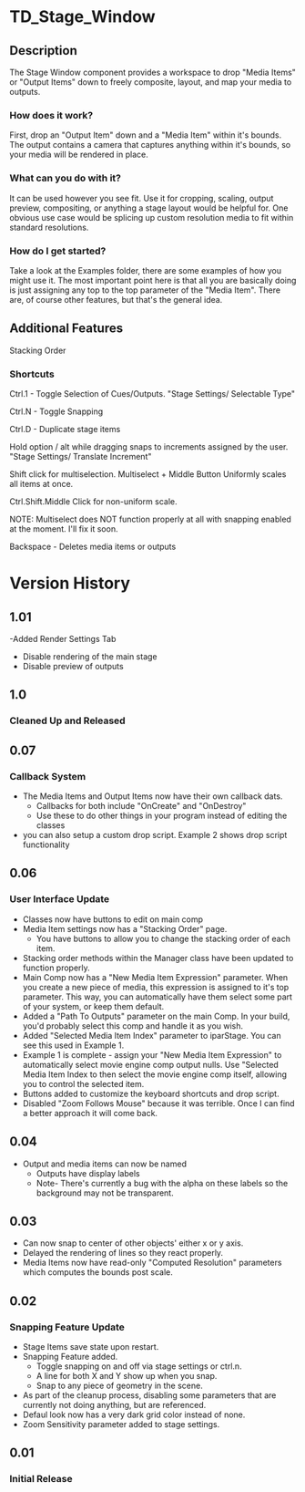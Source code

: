 # TD_Stage_Window

## Description
The Stage Window component provides a workspace to drop "Media Items" or "Output Items" down to freely composite, layout, and map your media to outputs. 

### How does it work?
First, drop an "Output Item" down and a "Media Item" within it's bounds. The output contains a camera that captures anything within it's bounds, so your media will be rendered in place.

### What can you do with it?
It can be used however you see fit. Use it for cropping, scaling, output preview, compositing, or anything a stage layout would be helpful for.  One obvious use case would be splicing up custom resolution media to fit within standard resolutions. 

### How do I get started?
Take a look at the Examples folder, there are some examples of how you might use it. The most important point here is that all you are basically doing is just assigning any top to the top parameter of the "Media Item". There are, of course other features, but that's the general idea.


## Additional Features

Stacking Order



### Shortcuts

Ctrl.1 - Toggle Selection of Cues/Outputs. "Stage Settings/ Selectable Type"

Ctrl.N - Toggle Snapping

Ctrl.D - Duplicate stage items

Hold option / alt while dragging snaps to increments assigned by the user. "Stage Settings/ Translate Increment"

Shift click for multiselection. Multiselect + Middle Button Uniformly scales all items at once.

Ctrl.Shift.Middle Click for non-uniform scale.

NOTE: Multiselect does NOT function properly at all with snapping enabled at the moment. I'll fix it soon.

Backspace - Deletes media items or outputs

# Version History
## 1.01
-Added Render Settings Tab
  - Disable rendering of the main stage
  - Disable preview of outputs


## 1.0
### Cleaned Up and Released

## 0.07
### Callback System
- The Media Items and Output Items now have their own callback dats.
  - Callbacks for both include "OnCreate" and "OnDestroy"
  - Use these to do other things in your program instead of editing the classes
- you can also setup a custom drop script. Example 2 shows drop script functionality

## 0.06
### User Interface Update
- Classes now have buttons to edit on main comp
- Media Item settings now has a "Stacking Order" page.
  - You have buttons to allow you to change the stacking order of each item.
- Stacking order methods within the Manager class have been updated to function properly.
- Main Comp now has a "New Media Item Expression" parameter. When you create a new piece of media, this expression is assigned to it's top parameter. This way, you can automatically have them select some part of your system, or keep them default.
- Added a "Path To Outputs" parameter on the main Comp. In your build, you'd probably select this comp and handle it as you wish. 
- Added "Selected Media Item Index" parameter to iparStage. You can see this used in Example 1.
- Example 1 is complete - assign your "New Media Item Expression" to automatically select movie engine comp output nulls. Use "Selected Media Item Index to then select the movie engine comp itself, allowing you to control the selected item.
- Buttons added to customize the keyboard shortcuts and drop script.
- Disabled "Zoom Follows Mouse" because it was terrible. Once I can find a better approach it will come back.
## 0.04

- Output and media items can now be named
  - Outputs have display labels
  - Note- There's currently a bug with the alpha on these labels so the background may not be transparent.


## 0.03

- Can now snap to center of other objects' either x or y axis.
- Delayed the rendering of lines so they react properly.
- Media Items now have read-only "Computed Resolution" parameters which computes the bounds post scale.

## 0.02
### Snapping Feature Update

- Stage Items save state upon restart.
- Snapping Feature added.
  - Toggle snapping on and off via stage settings or ctrl.n.
  - A line for both X and Y show up when you snap.
  - Snap to any piece of geometry in the scene.
 - As part of the cleanup process, disabling some parameters that are currently not doing anything, but are referenced.
 - Defaul look now has a very dark grid color instead of none.
- Zoom Sensitivity parameter added to stage settings.
## 0.01
### Initial Release

